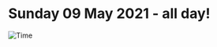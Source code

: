 # Sunday 09 May 2021 - all day!
![Time](https://github.com/rich-ctm/today/workflows/Time/badge.svg)
